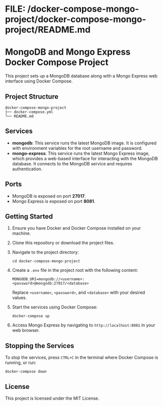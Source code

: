 # FILE: /docker-compose-mongo-project/docker-compose-mongo-project/README.md
# MongoDB and Mongo Express Docker Compose Project

This project sets up a MongoDB database along with a Mongo Express web interface using Docker Compose.

## Project Structure

```
docker-compose-mongo-project
├── docker-compose.yml
└── README.md
```

## Services

- **mongodb**: This service runs the latest MongoDB image. It is configured with environment variables for the root username and password.
- **mongo-express**: This service runs the latest Mongo Express image, which provides a web-based interface for interacting with the MongoDB database. It connects to the MongoDB service and requires authentication.

## Ports

- MongoDB is exposed on port **27017**.
- Mongo Express is exposed on port **8081**.

## Getting Started

1. Ensure you have Docker and Docker Compose installed on your machine.
2. Clone this repository or download the project files.
3. Navigate to the project directory:
   ```
   cd docker-compose-mongo-project
   ```
4. Create a `.env` file in the project root with the following content:
   ```
   MONGODB_URI=mongodb://<username>:<password>@mongodb:27017/<database>
   ```
   Replace `<username>`, `<password>`, and `<database>` with your desired values.

5. Start the services using Docker Compose:
   ```
   docker-compose up
   ```

6. Access Mongo Express by navigating to `http://localhost:8081` in your web browser.

## Stopping the Services

To stop the services, press `CTRL+C` in the terminal where Docker Compose is running, or run:
```
docker-compose down
```

## License

This project is licensed under the MIT License.